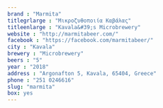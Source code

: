 ```yaml
---
brand : "Marmita"
titlegrlarge : "Μικροζυθοποιία Καβάλας"
titleenlarge : "Kavala&#39;s Microbrewery"
website : "http://marmitabeer.com/"
facebook : "https://facebook.com/marmitabeer/"
city : "Kavala"
brewery : "Microbrewery"
beers : "5"
year : "2018"
address : "Argonafton 5, Kavala, 65404, Greece"
phone : "251 0246616"
slug: "marmita"
box: yes
---
```

